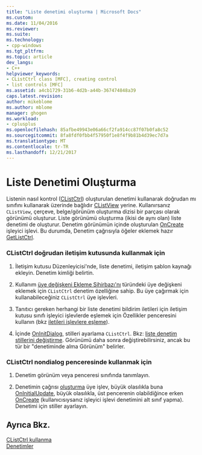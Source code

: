 ```yaml
---
title: "Liste denetimi oluşturma | Microsoft Docs"
ms.custom: 
ms.date: 11/04/2016
ms.reviewer: 
ms.suite: 
ms.technology:
- cpp-windows
ms.tgt_pltfrm: 
ms.topic: article
dev_langs:
- C++
helpviewer_keywords:
- CListCtrl class [MFC], creating control
- list controls [MFC]
ms.assetid: a4cb1729-31b6-4d2b-a44b-367474848a39
caps.latest.revision: 
author: mikeblome
ms.author: mblome
manager: ghogen
ms.workload:
- cplusplus
ms.openlocfilehash: 85afbe49943e06a66cf2fa914cc87f07b0fa8c52
ms.sourcegitcommit: 8fa8fdf0fbb4f57950f1e8f4f9b81b4d39ec7d7a
ms.translationtype: MT
ms.contentlocale: tr-TR
ms.lasthandoff: 12/21/2017
---
```

# <a name="creating-the-list-control"></a>Liste Denetimi Oluşturma
Listenin nasıl kontrol ([CListCtrl](../mfc/reference/clistctrl-class.md)) oluşturulan denetimi kullanarak doğrudan mı sınıfını kullanarak üzerinde bağlıdır [CListView](../mfc/reference/clistview-class.md) yerine. Kullanırsanız `CListView`, çerçeve, belge/görünüm oluşturma dizisi bir parçası olarak görünümü oluşturur. Liste görünümü oluşturma (ikisi de aynı olan) liste denetimi de oluşturur. Denetim görünümün içinde oluşturulan [OnCreate](../mfc/reference/cwnd-class.md#oncreate) işleyici işlevi. Bu durumda, Denetim çağrısıyla öğeler eklemek hazır [GetListCtrl](../mfc/reference/clistview-class.md#getlistctrl).  
  
### <a name="to-use-clistctrl-directly-in-a-dialog-box"></a>CListCtrl doğrudan iletişim kutusunda kullanmak için  
  
1.  İletişim kutusu Düzenleyicisi'nde, liste denetimi, iletişim şablon kaynağı ekleyin. Denetim kimliği belirtin.  
  
2.  Kullanım [üye değişkeni Ekleme Sihirbazı'nı](../ide/adding-a-member-variable-visual-cpp.md) türündeki üye değişkeni eklemek için `CListCtrl` denetim özelliğine sahip. Bu üye çağırmak için kullanabileceğiniz `CListCtrl` üye işlevleri.  
  
3.  Tanıtıcı gereken herhangi bir liste denetimi bildirim iletileri için iletişim kutusu sınıfı işleyici işlevlerde eşlemek için Özellikler penceresini kullanın (bkz [iletileri işlevlere eşleme](../mfc/reference/mapping-messages-to-functions.md)).  
  
4.  İçinde [OnInitDialog](../mfc/reference/cdialog-class.md#oninitdialog), stilleri ayarlama `CListCtrl`. Bkz: [liste denetim stillerini değiştirme](../mfc/changing-list-control-styles.md). Görünümü daha sonra değiştirebilirsiniz, ancak bu tür bir "denetiminde alma Görünüm" belirler.  
  
### <a name="to-use-clistctrl-in-a-nondialog-window"></a>CListCtrl nondialog penceresinde kullanmak için  
  
1.  Denetim görünüm veya penceresi sınıfında tanımlayın.  
  
2.  Denetimin çağrısı [oluşturma](../mfc/reference/clistctrl-class.md#create) üye işlev, büyük olasılıkla buna [OnInitialUpdate](../mfc/reference/cview-class.md#oninitialupdate), büyük olasılıkla, üst pencerenin olabildiğince erken [OnCreate](../mfc/reference/cwnd-class.md#oncreate) (kullanıcısıysanız işleyici işlevi denetimini alt sınıf yapma). Denetimi için stiller ayarlayın.  
  
## <a name="see-also"></a>Ayrıca Bkz.  
 [CListCtrl kullanma](../mfc/using-clistctrl.md)   
 [Denetimler](../mfc/controls-mfc.md)

